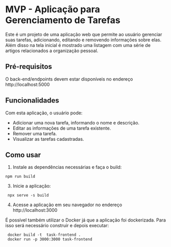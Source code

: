 # MVP - Aplicação para Gerenciamento de Tarefas

Este é um projeto de uma aplicação web que permite ao usuário gerenciar suas tarefas, adicionando, editando e removendo informações sobre elas. Além disso na tela inicial é mostrado uma listagem com uma série de artigos relacionados a organização pessoal.

## Pré-requisitos

O back-end/endpoints devem estar disponíveis no endereço http://localhost:5000

## Funcionalidades

Com esta aplicação, o usuário pode:

* Adicionar uma nova tarefa, informando o nome e descrição.
* Editar as informações de uma tarefa existente.
* Remover uma tarefa.
* Visualizar as tarefas cadastradas.

## Como usar

1.  Instale as dependências necessárias e faça o build:

```
npm run build
```

3. Inicie a aplicação:

```
 npx serve -s build
```

4. Acesse a aplicação em seu navegador no endereço http://localhost:3000


É possível também utilizar o Docker já que a aplicação foi dockerizada. Para isso será  necessário construir e depois executar:

```
 docker build -t  task-frontend .
 docker run -p 3000:3000 task-frontend 
 ```



